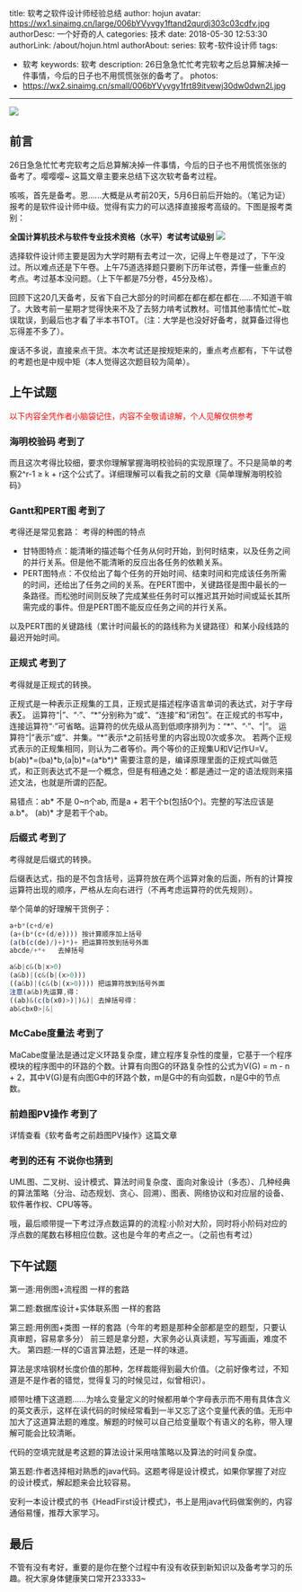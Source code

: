 title: 软考之软件设计师经验总结
author: hojun
avatar: https://wx1.sinaimg.cn/large/006bYVyvgy1ftand2qurdj303c03cdfv.jpg
authorDesc: 一个好奇的人
categories: 技术
date: 2018-05-30 12:53:30
authorLink: /about/hojun.html
authorAbout:
series: 软考-软件设计师
tags:
 - 软考
keywords: 软考
description: 26日急急忙忙考完软考之后总算解决掉一件事情，今后的日子也不用慌慌张张的备考了。
photos:
 - https://wx2.sinaimg.cn/small/006bYVyvgy1frt89itvewj30dw0dwn2l.jpg
---
![](https://wx2.sinaimg.cn/large/006bYVyvgy1frt89itvewj30dw0dwn2l.jpg)
## **前言**
26日急急忙忙考完软考之后总算解决掉一件事情，今后的日子也不用慌慌张张的备考了。嘤嘤嘤~
这篇文章主要来总结下这次软考备考过程。

咳咳，首先是备考。恩......大概是从考前20天，5月6日前后开始的。（笔记为证）报考的是软件设计师中级。觉得有实力的可以选择直接报考高级的。下图是报考类别：

**全国计算机技术与软件专业技术资格（水平）考试考试级别**
![](https://wx1.sinaimg.cn/large/006bYVyvgy1frt3uwjrnvj30fb0ajabs.jpg)

选择软件设计师主要是因为大学时期有去考过一次，记得上午卷是过了，下午没过。所以难点还是下午卷。上午75道选择题只要刷下历年试卷，弄懂一些重点的考点。考过基本没问题。（上下午都是75分卷，45分及格）。

回顾下这20几天备考，反省下自己大部分的时间都在都在都在都在......不知道干嘛了。大致考前一星期才觉得快来不及了去努力啃考试教材。可惜其他事情忙忙~耽误耽误，到最后也才看了半本书TOT。（注：大学是也没好好备考，就算备过得也忘得差不多了）。

废话不多说，直接来点干货。本次考试还是按规矩来的，重点考点都有，下午试卷的考题也是中规中矩（本人觉得这次题目较为简单）。

## **上午试题**

<font color="#f00">以下内容全凭作者小脑袋记住，内容不全敬请谅解，个人见解仅供参考</font>

### **海明校验码 考到了**
而且这次考得比较细，要求你理解掌握海明校验码的实现原理了。不只是简单的考察2^r-1 ≥ k + r这个公式了。详细理解可以看我之前的文章《简单理解海明校验码》

### **Gantt和PERT图 考到了**

考得还是常见套路：
考得的种图的特点

 - 甘特图特点：能清晰的描述每个任务从何时开始，到何时结束，以及任务之间的并行关系。但是他不能清晰的反应出各任务的依赖关系。
 - PERT图特点：不仅给出了每个任务的开始时间、结束时间和完成该任务所需的时间，还给出了任务之间的关系。在PERT图中，关键路径是图中最长的一条路径。而松弛时间则反映了完成某些任务时可以推迟其开始时间或延长其所需完成的事件。但是PERT图不能反应任务之间的并行关系。

以及PERT图的关键路线（累计时间最长的的路线称为关键路径）和某小段线路的最迟开始时间。

### **正规式 考到了**

考得就是正规式的转换。

正规式是一种表示正规集的工具，正规式是描述程序语言单词的表达式，对于字母表∑。
运算符“|”、“·”、“\*”分别称为“或”、“连接”和“闭包”。在正规式的书写中，连接运算符“·”可省略。运算符的优先级从高到低顺序排列为：“\*”、“·”、“|”。
运算符“|”表示“或”、并集。“\*”表示\*之前括号里的内容出现0次或多次。
若两个正规式表示的正规集相同，则认为二者等价。两个等价的正规集U和V记作U=V。
b(ab)\*=(ba)\*b,(a|b)\*=(a\*b\*)\*
需要注意的是，编译原理里面的正规式叫做范式，和正则表达式不是一个概念，但是有相通之处：都是通过一定的语法规则来描述文法，也就是所谓的匹配。

易错点：ab\* 不是 0~n个ab, 而是a + 若干个b(包括0个)。完整的写法应该是 a.b\*。 (ab)\* 才是若干个ab。

### **后缀式 考到了**

考得就是后缀式的转换。

后缀表达式，指的是不包含括号，运算符放在两个运算对象的后面，所有的计算按运算符出现的顺序，严格从左向右进行（不再考虑运算符的优先规则）。

举个简单的好理解干货例子：
```js
a+b*(c+d/e)
(a+(b*(c+(d/e)))) 按计算顺序加上括号
(a(b(c(de)/)+)*)+ 把运算符放到括号外面
abcde/+*+   去掉括号

a&b|c&(b|x>0)
(a&b)|(c&(b|(x>0)))
((a&b)|(c&(b|(x>0)))) 把运算符放到括号外面
注意(a&b)先运算,得：
((ab)&(c(b(x0)>)|)&)| 去掉括号得：
ab&cbx0>|&|
```

### **McCabe度量法 考到了**

MaCabe度量法是通过定义环路复杂度，建立程序复杂性的度量，它基于一个程序模块的程序图中的环路的个数。计算有向图G的环路复杂性的公式为V(G) = m - n + 2，其中V(G)是有向图G中的环路个数，m是G中的有向弧数，n是G中的节点数。

### **前趋图PV操作 考到了**

详情查看《软考备考之前趋图PV操作》这篇文章

### **考到的还有 不说你也猜到**

UML图、二叉树、设计模式、算法时间复杂度、面向对象设计（多态）、几种经典的算法策略（分治、动态规划、贪心、回溯）、图表、网络协议和对应层的设备、软件著作权、CPU等等。

哦，最后顺带提一下考过浮点数运算的的流程:小阶对大阶，同时将小阶码对应的浮点数的尾数右移相应位数。这也是今年的考点之一。（之前也有考过）

## **下午试题**

第一道:用例图+流程图 一样的套路

第二题:数据库设计+实体联系图 一样的套路

第三题:用例图+类图 一样的套路（今年的考题是那种全部都是空的题型，只要认真审题，容易拿多分）
前三题是拿分题，大家务必认真读题，写写画画，难度不大。
第四题:一样的C语言算法题，还是一样的味道。

算法是求啥钢材长度价值的那种，怎样裁能得到最大价值。（之前好像考过，不知道是不是作者的错觉，觉得复习的时候见过，似曾相识）。

顺带吐槽下这道题......为啥么变量定义的时候都用单个字母表示而不用有具体含义的英文表示，这样在读代码的时候经常看到一半又忘了这个变量代表的值。无形中加大了这道算法题的难度。解题的时候可以自己给变量取个有语义的名称，带入理解可能会比较清晰。

代码的空填完就是考这题的算法设计采用啥策略以及算法的时间复杂度。

第五题:作者选择相对熟悉的java代码。这题考得是设计模式，如果你掌握了对应的设计模式，解起题来会比较容易。

安利一本设计模式的书《HeadFirst设计模式》，书上是用java代码做案例的，内容通俗易懂，推荐大家学习。

## **最后**
不管有没有考好，重要的是你在整个过程中有没有收获到新知识以及备考学习的乐趣。祝大家身体健康笑口常开233333~